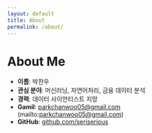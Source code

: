```yaml
---
layout: default
title: About
permalink: /about/
---
```


# About Me

- **이름**: 박찬우
- **관심 분야**: 머신러닝, 자연어처리, 금융 데이터 분석
- **경력**: 데이터 사이언티스트 지망  
- **Gamil**: parkchanwoo05@gmail.com  (mailto:parkchanwoo05@gmail.com)
- **GitHub**: [github.com/seriserious](https://github.com/seriserious)  
